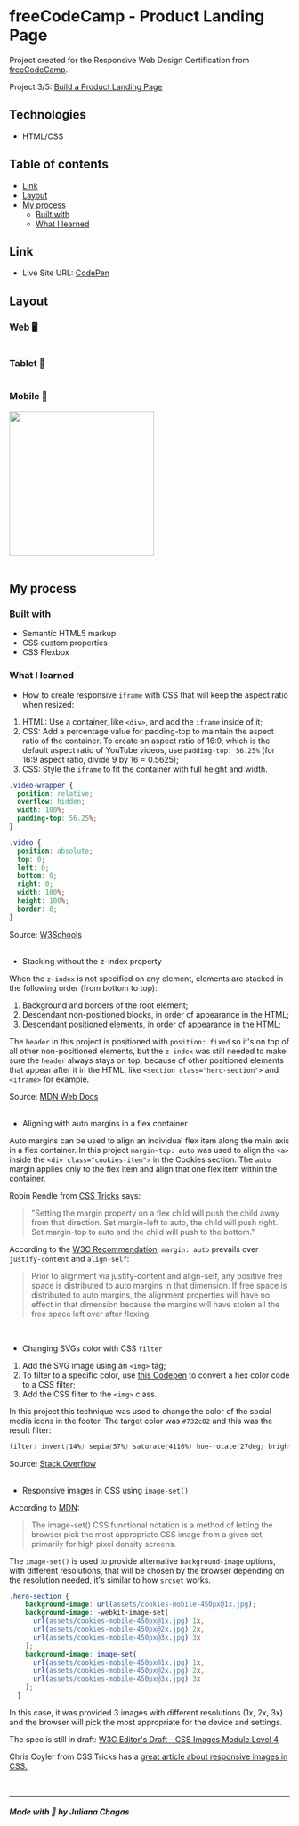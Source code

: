 # freeCodeCamp - Product Landing Page

Project created for the Responsive Web Design Certification from <a href="https://www.freecodecamp.org/learn">freeCodeCamp</a>.

Project 3/5: <a href="https://www.freecodecamp.org/learn/responsive-web-design/responsive-web-design-projects/build-a-product-landing-page">Build a Product Landing Page</a>

## Technologies

- HTML/CSS

## Table of contents

- [Link](#link)
- [Layout](#layout) 
- [My process](#my-process)
  - [Built with](#built-with)
  - [What I learned](#what-i-learned)

## Link

- Live Site URL: [CodePen](https://codepen.io/julianachagas/full/ExXbMMq)  

## Layout

### Web 🖥️

<img src="screenshots/desktop.png" alt=""/> <br/>

### Tablet 📱

<img src="screenshots/tablet.png" alt=""/> <br/>

### Mobile 📱

<img src="screenshots/mobile.png" alt="" width="260"/> <br/><br/>

## My process

### Built with

- Semantic HTML5 markup
- CSS custom properties
- CSS Flexbox

### What I learned

- How to create responsive `iframe` with CSS that will keep the aspect ratio when resized:

1) HTML: Use a container, like `<div>`, and add the `iframe` inside of it;
2) CSS: Add a percentage value for padding-top to maintain the aspect ratio of the container. To create an aspect ratio of 16:9, which is the default aspect ratio of YouTube videos, use `padding-top: 56.25%` (for 16:9 aspect ratio, divide 9 by 16 = 0.5625);
3) CSS: Style the `iframe` to fit the container with full height and width.


```css
.video-wrapper {
  position: relative;
  overflow: hidden;
  width: 100%;
  padding-top: 56.25%;
}

.video {
  position: absolute;
  top: 0;
  left: 0;
  bottom: 0;
  right: 0;
  width: 100%;
  height: 100%;
  border: 0;
}
```

Source: <a href="https://www.w3schools.com/howto/howto_css_responsive_iframes.asp">W3Schools</a>
<br/><br/>

- Stacking without the z-index property

When the `z-index` is not specified on any element, elements are stacked in the following order (from bottom to top):

1) Background and borders of the root element;
2) Descendant non-positioned blocks, in order of appearance in the HTML;
3) Descendant positioned elements, in order of appearance in the HTML;

The `header` in this project is positioned with `position: fixed` so it's on top of all other non-positioned elements, but the `z-index` was still needed to make sure the `header` always stays on top, because of other positioned elements that appear after it in the HTML, like `<section class="hero-section">` and `<iframe>` for example.

Source: <a href="https://developer.mozilla.org/en-US/docs/Web/CSS/CSS_Positioning/Understanding_z_index/Stacking_without_z-index">MDN Web Docs</a>
<br/><br/>

- Aligning with auto margins in a flex container

Auto margins can be used to align an individual flex item along the main axis in a flex container. In this project `margin-top: auto` was used to align the `<a>` inside the `<div class="cookies-item">` in the Cookies section. The `auto` margin applies only to the flex item and align that one flex item within the container.

Robin Rendle from <a href="https://css-tricks.com/the-peculiar-magic-of-flexbox-and-auto-margins/">CSS Tricks</a> says:

> "Setting the margin property on a flex child will push the child away from that direction. Set margin-left to auto, the child will push right. Set margin-top to auto and the child will push to the bottom."

According to the <a href="https://www.w3.org/TR/css-flexbox-1/#auto-margins">W3C Recommendation</a>, `margin: auto` prevails over `justify-content` and `align-self`: 
>Prior to alignment via justify-content and align-self, any positive free space is distributed to auto margins in that dimension.
>If free space is distributed to auto margins, the alignment properties will have no effect in that dimension because the margins will have stolen all the free space left over after flexing.

<br/>

- Changing SVGs color with CSS `filter`

1) Add the SVG image using an `<img>` tag;
2) To filter to a specific color, use <a href="https://codepen.io/sosuke/pen/Pjoqqp">this Codepen</a> to convert a hex color code to a CSS filter;
3) Add the CSS filter to the `<img>` class.

In this project this technique was used to change the color of the social media icons in the footer. The target color was `#732c02` and this was the result filter:

```css
filter: invert(14%) sepia(57%) saturate(4116%) hue-rotate(27deg) brightness(96%) contrast(98%);
```
Source: <a href="https://stackoverflow.com/questions/22252472/how-to-change-the-color-of-an-svg-element">Stack Overflow</a>
<br/><br/>

- Responsive images in CSS using `image-set()`

According to <a href="https://developer.mozilla.org/en-US/docs/Web/CSS/image/image-set()">MDN</a>:
>The image-set() CSS functional notation is a method of letting the browser pick the most appropriate CSS image from a given set, primarily for high pixel density screens.

The `image-set()` is used to provide alternative `background-image` options, with different resolutions, that will be chosen by the browser depending on the resolution needed, it's similar to how `srcset` works. 

```css
.hero-section {
    background-image: url(assets/cookies-mobile-450px@1x.jpg);
    background-image: -webkit-image-set(
      url(assets/cookies-mobile-450px@1x.jpg) 1x,
      url(assets/cookies-mobile-450px@2x.jpg) 2x,
      url(assets/cookies-mobile-450px@3x.jpg) 3x
    );
    background-image: image-set(
      url(assets/cookies-mobile-450px@1x.jpg) 1x,
      url(assets/cookies-mobile-450px@2x.jpg) 2x,
      url(assets/cookies-mobile-450px@3x.jpg) 3x
    );
  }
```

In this case, it was provided 3 images with different resolutions (1x, 2x, 3x) and the browser will pick the most appropriate for the device and settings. 

The spec is still in draft: <a href="https://drafts.csswg.org/css-images-4/#image-set-notation">W3C Editor's Draft - CSS Images Module Level 4</a>

Chris Coyler from CSS Tricks has a <a href="https://css-tricks.com/responsive-images-css/">great article about responsive images in CSS.</a> 

<br/>

***
##### Made with 💜 by Juliana Chagas 

